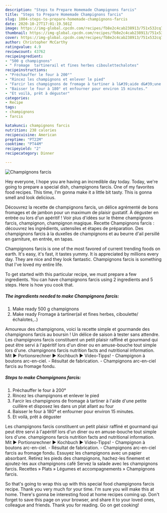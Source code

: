 ```yaml
---
description: "Steps to Prepare Homemade Champignons farcis"
title: "Steps to Prepare Homemade Champignons farcis"
slug: 1004-steps-to-prepare-homemade-champignons-farcis
date: 2020-10-27T17:01:19.501Z
image: https://img-global.cpcdn.com/recipes/fb8e2c4cab238913/751x532cq70/champignons-farcis-photo-principale-de-la-recette.jpg
thumbnail: https://img-global.cpcdn.com/recipes/fb8e2c4cab238913/751x532cq70/champignons-farcis-photo-principale-de-la-recette.jpg
cover: https://img-global.cpcdn.com/recipes/fb8e2c4cab238913/751x532cq70/champignons-farcis-photo-principale-de-la-recette.jpg
author: Christopher McCarthy
ratingvalue: 4.9
reviewcount: 43762
recipeingredient:
- "500 g champignons"
- " Fromage  tartinerail et fines herbes ciboulettechalotes"
recipeinstructions:
- "Préchauffer le four à 200°"
- "Rincez les champignons et enlever le pied"
- "Farcir les champignons de fromage à tartiner à l&#39;aide d&#39;une petite cuillère et disposez les dans un plat allant au four"
- "Baisser le four à 180° et enfourner pour environ 15 minutes."
- "Et voilà, prêt à déguster"
categories:
- Recipe
tags:
- champignons
- farcis

katakunci: champignons farcis 
nutrition: 238 calories
recipecuisine: American
preptime: "PT22M"
cooktime: "PT44M"
recipeyield: "2"
recipecategory: Dinner

---
```



![Champignons farcis](https://img-global.cpcdn.com/recipes/fb8e2c4cab238913/751x532cq70/champignons-farcis-photo-principale-de-la-recette.jpg)

Hey everyone, I hope you are having an incredible day today. Today, we're going to prepare a special dish, champignons farcis. One of my favorites food recipes. This time, I'm gonna make it a little bit tasty. This is gonna smell and look delicious.

Découvrez la recette de champignons farcis, un délice agrémenté de bons fromages et de jambon pour un maximum de plaisir gustatif. À déguster en entrée ou lors d&#39;un apéritif ! Voir plus d&#39;idées sur le thème champignons farcis, champignon, champignon magique. Recette Champignons farcis : découvrez les ingrédients, ustensiles et étapes de préparation. Des champignons farcis à la duxelles de champignons et au beurre d&#39;ail persillé en garniture, en entrée, en tapas.

Champignons farcis is one of the most favored of current trending foods on earth. It's easy, it's fast, it tastes yummy. It is appreciated by millions every day. They are nice and they look fantastic. Champignons farcis is something that I've loved my entire life.


To get started with this particular recipe, we must prepare a few ingredients. You can have champignons farcis using 2 ingredients and 5 steps. Here is how you cook that.

<!--inarticleads1-->

##### The ingredients needed to make Champignons farcis:

1. Make ready 500 g champignons
1. Make ready  Fromage à tartiner(ail et fines herbes, ciboulette/échalotes,..)


Amoureux des champignons, voici la recette simple et gourmande des champignons farcis au boursin ! Un délice de saison à tester sans attendre. Les champignons farcis constituent un petit plaisir raffiné et gourmand qui peut être servi à l&#39;apéritif lors d&#39;un diner ou en amuse-bouche tout simple lors d&#39;une. champignons farcis nutrition facts and nutritional information. Mit ► Portionsrechner ► Kochbuch ► Video-Tipps! - Champignon à boutons arc-en-ciel. - Résultat de fabrication. - Champignons arc-en-ciel farcis au fromage fondu. 

<!--inarticleads2-->

##### Steps to make Champignons farcis:

1. Préchauffer le four à 200°
1. Rincez les champignons et enlever le pied
1. Farcir les champignons de fromage à tartiner à l&#39;aide d&#39;une petite cuillère et disposez les dans un plat allant au four
1. Baisser le four à 180° et enfourner pour environ 15 minutes.
1. Et voilà, prêt à déguster


Les champignons farcis constituent un petit plaisir raffiné et gourmand qui peut être servi à l&#39;apéritif lors d&#39;un diner ou en amuse-bouche tout simple lors d&#39;une. champignons farcis nutrition facts and nutritional information. Mit ► Portionsrechner ► Kochbuch ► Video-Tipps! - Champignon à boutons arc-en-ciel. - Résultat de fabrication. - Champignons arc-en-ciel farcis au fromage fondu. Essuyez les champignons avec un papier absorbant. Retirez les pieds des champignons, hachez-les finement et ajoutez-les aux champignons café Servez la salade avec les champignons farcis. Recettes » Plats » Légumes et accompagnements » Champignons farcis. 

So that's going to wrap this up with this special food champignons farcis recipe. Thank you very much for your time. I'm sure you will make this at home. There's gonna be interesting food at home recipes coming up. Don't forget to save this page on your browser, and share it to your loved ones, colleague and friends. Thank you for reading. Go on get cooking!
